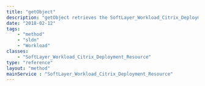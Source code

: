 ```yaml
---
title: "getObject"
description: "getObject retrieves the SoftLayer_Workload_Citrix_Deployment_Resource object whose ID number corresponds to the ID number of the init parameter passed to the SoftLayer_Workload_Citrix_Deployment_Resource service. You can only retrieve resources that are assigned to your portal user's account. "
date: "2018-02-12"
tags:
    - "method"
    - "sldn"
    - "Workload"
classes:
    - "SoftLayer_Workload_Citrix_Deployment_Resource"
type: "reference"
layout: "method"
mainService : "SoftLayer_Workload_Citrix_Deployment_Resource"
---
```


